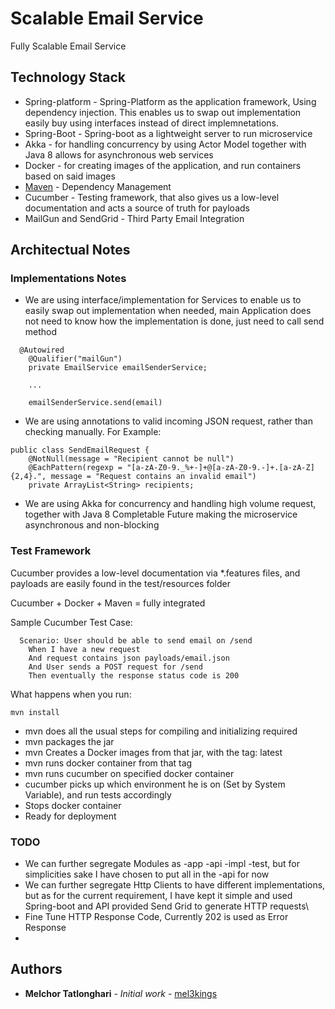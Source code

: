 # Scalable Email Service

Fully Scalable Email Service

## Technology Stack

* Spring-platform - Spring-Platform as the application framework, Using dependency injection. This enables us to swap out implementation easily buy using interfaces instead of direct implemnetations.
* Spring-Boot -  Spring-boot as a lightweight server to run microservice
* Akka - for handling concurrency by using Actor Model together with Java 8 allows for asynchronous web services
* Docker - for creating images of the application, and run containers based on said images
* [Maven](https://maven.apache.org/) - Dependency Management
* Cucumber - Testing framework, that also gives us a low-level documentation and acts a source of truth for payloads
* MailGun and SendGrid - Third Party Email Integration

## Architectual Notes

### Implementations Notes

* We are using interface/implementation for Services to enable us to easily swap out implementation when needed, main Application does not need to know how the implementation is done, just need to call send method

```
  @Autowired
    @Qualifier("mailGun")
    private EmailService emailSenderService;

    ...
    
    emailSenderService.send(email)
```

* We are using annotations to valid incoming JSON request, rather than checking manually.
 For Example:
 
```
public class SendEmailRequest {
    @NotNull(message = "Recipient cannot be null")
    @EachPattern(regexp = "[a-zA-Z0-9._%+-]+@[a-zA-Z0-9.-]+.[a-zA-Z]{2,4}.", message = "Request contains an invalid email")
    private ArrayList<String> recipients;
```

* We are using Akka for concurrency and handling high volume request, together with Java 8 Completable Future making the microservice asynchronous and non-blocking

### Test Framework
Cucumber provides a low-level documentation via *.features files, and payloads are easily found in the test/resources folder

Cucumber + Docker + Maven = fully integrated

Sample Cucumber Test Case:
```
  Scenario: User should be able to send email on /send
    When I have a new request
    And request contains json payloads/email.json
    And User sends a POST request for /send
    Then eventually the response status code is 200

```
What happens when you run:
```
mvn install
```

* mvn does all the usual steps for compiling and initializing required
* mvn packages the jar
* mvn Creates a Docker images from that jar, with the tag: latest
* mvn runs docker container from that tag 
* mvn runs cucumber on specified docker container
* cucumber picks up which environment he is on (Set by System Variable), and run tests accordingly
* Stops docker container
* Ready for deployment

### TODO

* We can further segregate Modules as -app -api -impl -test, but for simplicities sake I have chosen to put all in the -api for now
* We can further segregate Http Clients to have different implementations, but as for the current requirement, I have kept it simple and used Spring-boot and API provided Send Grid to generate HTTP requests\
* Fine Tune HTTP Response Code, Currently 202 is used as Error Response
*


## Authors
* **Melchor Tatlonghari** - *Initial work* - [mel3kings](https://github.com/mel3kings)



